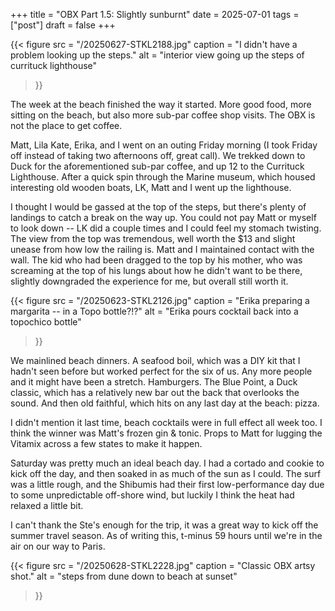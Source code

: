 +++
title = "OBX Part 1.5: Slightly sunburnt"
date = 2025-07-01
tags = ["post"]
draft = false
+++

{{< 
    figure src = "/20250627-STKL2188.jpg" 
    caption = "I didn't have a problem looking up the steps." 
    alt = "interior view going up the steps of currituck lighthouse"
>}}

The week at the beach finished the way it started. More good food, more sitting on the beach, but also more sub-par coffee shop visits. The OBX is not the place to get coffee.

Matt, Lila Kate, Erika, and I went on an outing Friday morning (I took Friday off instead of taking two afternoons off, great call). We trekked down to Duck for the aforementioned sub-par coffee, and up 12 to the Currituck Lighthouse. After a quick spin through the Marine museum, which housed interesting old wooden boats, LK, Matt and I went up the lighthouse. 

I thought I would be gassed at the top of the steps, but there's plenty of landings to catch a break on the way up. You could not pay Matt or myself to look down -- LK did a couple times and I could feel my stomach twisting. The view from the top was tremendous, well worth the $13 and slight unease from how low the railing is. Matt and I maintained contact with the wall. The kid who had been dragged to the top by his mother, who was screaming at the top of his lungs about how he didn't want to be there, slightly downgraded the experience for me, but overall still worth it. 

{{< 
    figure src = "/20250623-STKL2126.jpg" 
    caption = "Erika preparing a margarita -- in a Topo bottle?!?" 
    alt = "Erika pours cocktail back into a topochico bottle"
>}}

We mainlined beach dinners. A seafood boil, which was a DIY kit that I hadn't seen before but worked perfect for the six of us. Any more people and it might have been a stretch. Hamburgers. The Blue Point, a Duck classic, which has a relatively new bar out the back that overlooks the sound. And then old faithful, which hits on any last day at the beach: pizza.

I didn't mention it last time, beach cocktails were in full effect all week too. I think the winner was Matt's frozen gin & tonic. Props to Matt for lugging the Vitamix across a few states to make it happen. 

Saturday was pretty much an ideal beach day. I had a cortado and cookie to kick off the day, and then soaked in as much of the sun as I could.  The surf was a little rough, and the Shibumis had their first low-performance day due to some unpredictable off-shore wind, but luckily I think the heat had relaxed a little bit. 

I can't thank the Ste's enough for the trip, it was a great way to kick off the summer travel season. As of writing this, t-minus 59 hours until we're in the air on our way to Paris. 

{{< 
    figure src = "/20250628-STKL2228.jpg" 
    caption = "Classic OBX artsy shot." 
    alt = "steps from dune down to beach at sunset"
>}}